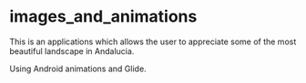 # images_and_animations

This is an applications which allows the user to appreciate some of the most beautiful landscape
in Andalucia.

Using Android animations and Glide.